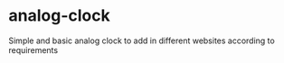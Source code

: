# analog-clock
Simple and basic analog clock to add in different websites according to requirements
